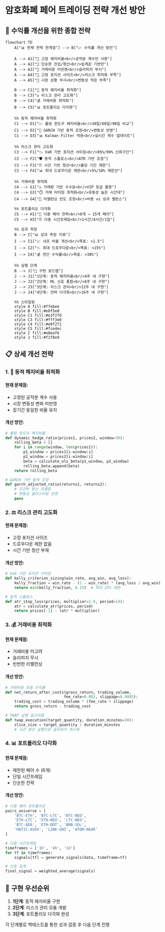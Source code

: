 # 암호화폐 페어 트레이딩 전략 개선 방안

## 🚀 수익률 개선을 위한 종합 전략

```mermaid
flowchart TD
    A["📊 현재 전략 한계점"] --> B["📈 수익률 개선 방안"]
    
    A --> A1["🔹 고정 헤지비율<br/>공적분 계수만 사용"]
    A --> A2["🔹 단순한 진입/청산<br/>임계값 기반만"]
    A --> A3["🔹 거래비용 미반영<br/>슬리피지 무시"]
    A --> A4["🔹 고정 포지션 사이즈<br/>리스크 최적화 부족"]
    A --> A5["🔹 시장 상황 무시<br/>변동성 적응 부족"]
    
    B --> C1["🎯 동적 헤지비율 최적화"]
    B --> C3["⚖️ 리스크 관리 고도화"]
    B --> C4["💰 거래비용 최적화"]
    B --> C5["📊 포트폴리오 다각화"]
    
    %% 동적 헤지비율 최적화
    C1 --> D1["📈 롤링 윈도우 헤지비율<br/>30일/60일/90일 비교"]
    C1 --> D2["🔄 GARCH 기반 동적 조정<br/>변동성 반영"]
    C1 --> D3["📊 Kalman Filter 적용<br/>실시간 계수 업데이트"]
    
    %% 리스크 관리 고도화
    C3 --> F1["📉 VaR 기반 포지션 사이징<br/>95%/99% 신뢰구간"]
    C3 --> F2["🛡️ 동적 스톱로스<br/>ATR 기반 조정"]
    C3 --> F3["⏰ 시간 기반 청산<br/>홀딩 기간 제한"]
    C3 --> F4["📊 최대 드로우다운 제한<br/>5%/10% 제한선"]
    
    %% 거래비용 최적화
    C4 --> G1["⚖️ 거래량 기반 수수료<br/>VIP 등급 활용"]
    C4 --> G3["⏱️ 거래 타이밍 최적화<br/>유동성 높은 시간대"]
    C4 --> G4["🔄 리밸런싱 빈도 조정<br/>비용 vs 성과 밸런스"]
    
    %% 포트폴리오 다각화
    C5 --> H1["🎲 다중 페어 전략<br/>6개 → 15개 페어"]
    C5 --> H3["⏰ 다중 시간프레임<br/>1시간/4시간/1일"]
    
    %% 성과 측정
    B --> I["📊 성과 측정 지표"]
    I --> I1["📈 샤프 비율 개선<br/>목표: >1.5"]
    I --> I2["📉 최대 드로우다운<br/>목표: <15%"]
    I --> I4["💰 연간 수익률<br/>목표: >30%"]
    
    %% 실행 단계
    B --> J["🚀 구현 로드맵"]
    J --> J1["1단계: 동적 헤지비율<br/>4주 내 구현"]
    J --> J2["2단계: ML 신호 통합<br/>8주 내 구현"]
    J --> J3["3단계: 리스크 관리<br/>12주 내 구현"]
    J --> J4["4단계: 전략 다각화<br/>16주 내 구현"]
    
    %% 스타일링
    style A fill:#ffebee
    style B fill:#e8f5e8
    style C1 fill:#e3f2fd
    style C3 fill:#fff3e0
    style C4 fill:#e0f2f1
    style C5 fill:#fce4ec
    style I fill:#e8eaf6
    style J fill:#f1f8e9
```

## 📋 상세 개선 전략

### 1. 🎯 동적 헤지비율 최적화

#### 현재 문제점:
- 고정된 공적분 계수 사용
- 시장 변동성 변화 미반영
- 장기간 동일한 비율 유지

#### 개선 방안:
```python
# 롤링 윈도우 헤지비율
def dynamic_hedge_ratio(prices1, prices2, window=30):
    rolling_beta = []
    for i in range(window, len(prices1)):
        p1_window = prices1[i-window:i]
        p2_window = prices2[i-window:i]
        beta = calculate_ols_beta(p1_window, p2_window)
        rolling_beta.append(beta)
    return rolling_beta

# GARCH 기반 동적 조정
def garch_adjusted_ratio(returns1, returns2):
    # 조건부 분산 모델링
    # 변동성 클러스터링 반영
    pass
```

### 2. ⚖️ 리스크 관리 고도화

#### 현재 문제점:
- 고정 포지션 사이즈
- 드로우다운 제한 없음
- 시간 기반 청산 부재

#### 개선 방안:
```python
# VaR 기반 포지션 사이징
def kelly_criterion_sizing(win_rate, avg_win, avg_loss):
    kelly_fraction = win_rate - (1 - win_rate) * (avg_loss / avg_win)
    return min(kelly_fraction, 0.25)  # 최대 25% 제한

# 동적 스톱로스
def atr_stop_loss(prices, multiplier=2.0, period=14):
    atr = calculate_atr(prices, period)
    return prices[-1] - (atr * multiplier)
```

### 3. 💰 거래비용 최적화

#### 현재 문제점:
- 거래비용 미고려
- 슬리피지 무시
- 빈번한 리밸런싱

#### 개선 방안:
```python
# 거래비용 포함 수익률
def net_return_after_costs(gross_return, trading_volume, 
                          fee_rate=0.001, slippage=0.0005):
    trading_cost = trading_volume * (fee_rate + slippage)
    return gross_return - trading_cost

# TWAP 실행 알고리즘
def twap_execution(target_quantity, duration_minutes=30):
    slice_size = target_quantity / duration_minutes
    # 시간 분산 실행으로 슬리피지 최소화
```

### 4. 📊 포트폴리오 다각화

#### 현재 문제점:
- 제한된 페어 수 (6개)
- 단일 시간프레임
- 단순한 전략

#### 개선 방안:
```python
# 다중 페어 포트폴리오
pairs_universe = [
    'BTC-ETH', 'BTC-LTC', 'BTC-NEO',
    'ETH-LTC', 'ETH-NEO', 'LTC-NEO',
    'BTC-ADA', 'ETH-DOT', 'BNB-SOL',
    'MATIC-AVAX', 'LINK-UNI', 'ATOM-NEAR'
]

# 다중 시간프레임
timeframes = ['1h', '4h', '1d']
for tf in timeframes:
    signals[tf] = generate_signals(data, timeframe=tf)

# 신호 집계
final_signal = weighted_average(signals)
```


## 🚀 구현 우선순위

1. **1단계**: 동적 헤지비율 구현
3. **2단계**: 리스크 관리 모듈 개발
4. **3단계**: 포트폴리오 다각화 완성

각 단계별로 백테스트를 통한 성과 검증 후 다음 단계 진행
